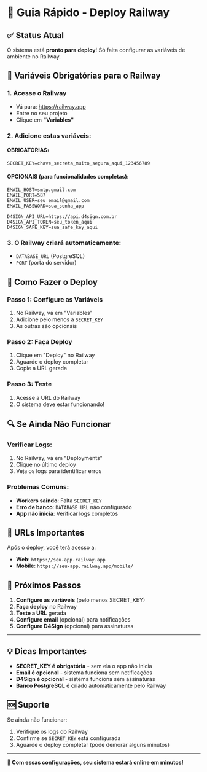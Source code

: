 # 🚀 Guia Rápido - Deploy Railway

## ✅ Status Atual
O sistema está **pronto para deploy**! Só falta configurar as variáveis de ambiente no Railway.

## 🔧 Variáveis Obrigatórias para o Railway

### 1. Acesse o Railway
- Vá para: https://railway.app
- Entre no seu projeto
- Clique em **"Variables"**

### 2. Adicione estas variáveis:

#### **OBRIGATÓRIAS:**
```env
SECRET_KEY=chave_secreta_muito_segura_aqui_123456789
```

#### **OPCIONAIS (para funcionalidades completas):**
```env
EMAIL_HOST=smtp.gmail.com
EMAIL_PORT=587
EMAIL_USER=seu_email@gmail.com
EMAIL_PASSWORD=sua_senha_app

D4SIGN_API_URL=https://api.d4sign.com.br
D4SIGN_API_TOKEN=seu_token_aqui
D4SIGN_SAFE_KEY=sua_safe_key_aqui
```

### 3. O Railway criará automaticamente:
- `DATABASE_URL` (PostgreSQL)
- `PORT` (porta do servidor)

## 🚀 Como Fazer o Deploy

### Passo 1: Configure as Variáveis
1. No Railway, vá em "Variables"
2. Adicione pelo menos a `SECRET_KEY`
3. As outras são opcionais

### Passo 2: Faça Deploy
1. Clique em "Deploy" no Railway
2. Aguarde o deploy completar
3. Copie a URL gerada

### Passo 3: Teste
1. Acesse a URL do Railway
2. O sistema deve estar funcionando!

## 🔍 Se Ainda Não Funcionar

### Verificar Logs:
1. No Railway, vá em "Deployments"
2. Clique no último deploy
3. Veja os logs para identificar erros

### Problemas Comuns:
- **Workers saindo**: Falta `SECRET_KEY`
- **Erro de banco**: `DATABASE_URL` não configurado
- **App não inicia**: Verificar logs completos

## 📱 URLs Importantes

Após o deploy, você terá acesso a:
- **Web**: `https://seu-app.railway.app`
- **Mobile**: `https://seu-app.railway.app/mobile/`

## 🎯 Próximos Passos

1. **Configure as variáveis** (pelo menos SECRET_KEY)
2. **Faça deploy** no Railway
3. **Teste a URL** gerada
4. **Configure email** (opcional) para notificações
5. **Configure D4Sign** (opcional) para assinaturas

---

## 💡 Dicas Importantes

- **SECRET_KEY é obrigatória** - sem ela o app não inicia
- **Email é opcional** - sistema funciona sem notificações
- **D4Sign é opcional** - sistema funciona sem assinaturas
- **Banco PostgreSQL** é criado automaticamente pelo Railway

## 🆘 Suporte

Se ainda não funcionar:
1. Verifique os logs do Railway
2. Confirme se `SECRET_KEY` está configurada
3. Aguarde o deploy completar (pode demorar alguns minutos)

---

**🎉 Com essas configurações, seu sistema estará online em minutos!** 